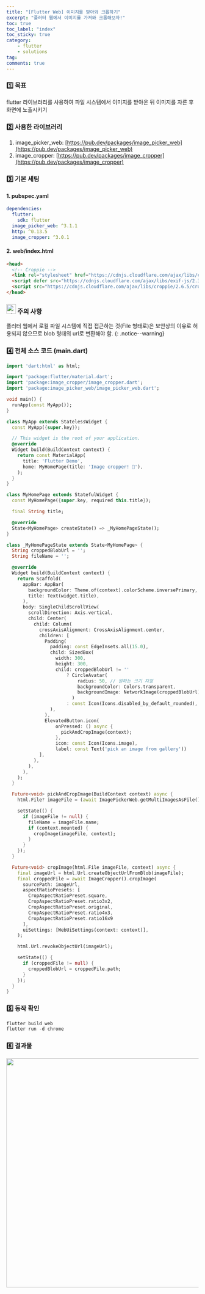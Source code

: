 ```yaml
---
title: "[Flutter Web] 이미지를 받아와 크롭하기"
excerpt: "플러터 웹에서 이미지를 가져와 크롭해보자!"
toc: true
toc_label: "index"
toc_sticky: true
category:
    - flutter
    - solutions
tag:
comments: true
---
```


### 1️⃣ 목표
flutter 라이브러리를 사용하여 파일 시스템에서 이미지를 받아온 뒤 이미지를 자른 후 화면에 노출시키기

### 2️⃣ 사용한 라이브러리
1. image_picker_web: [https://pub.dev/packages/image_picker_web](https://pub.dev/packages/image_picker_web)
2. image_cropper: [https://pub.dev/packages/image_cropper](https://pub.dev/packages/image_cropper)

### 3️⃣ 기본 세팅
#### 1. pubspec.yaml
```yaml
dependencies:
  flutter:
    sdk: flutter
  image_picker_web: ^3.1.1
  http: ^0.13.5
  image_cropper: ^3.0.1
```
#### 2. web/index.html
```html
<head>
  <!-- Croppie -->
  <link rel="stylesheet" href="https://cdnjs.cloudflare.com/ajax/libs/croppie/2.6.5/croppie.css" />
  <script defer src="https://cdnjs.cloudflare.com/ajax/libs/exif-js/2.3.0/exif.js"></script>
  <script src="https://cdnjs.cloudflare.com/ajax/libs/croppie/2.6.5/croppie.min.js"></script>
</head>
```
### <img width="25" alt="star1" src="https://user-images.githubusercontent.com/78655692/151471925-e5f35751-d4b9-416b-b41d-a059267a09e3.png"> 주의 사항  
플러터 웹에서 로컬 파일 시스템에 직접 접근하는 것(File 형태로)은 보안상의 이유로 허용되지 않으므로 blob 형태의 url로 변환해야 함.
{: .notice--warning}
### 4️⃣ 전체 소스 코드 (main.dart)
```dart
import 'dart:html' as html;

import 'package:flutter/material.dart';
import 'package:image_cropper/image_cropper.dart';
import 'package:image_picker_web/image_picker_web.dart';

void main() {
  runApp(const MyApp());
}

class MyApp extends StatelessWidget {
  const MyApp({super.key});

  // This widget is the root of your application.
  @override
  Widget build(BuildContext context) {
    return const MaterialApp(
      title: 'Flutter Demo',
      home: MyHomePage(title: 'Image cropper! 🍏'),
    );
  }
}

class MyHomePage extends StatefulWidget {
  const MyHomePage({super.key, required this.title});

  final String title;

  @override
  State<MyHomePage> createState() => _MyHomePageState();
}

class _MyHomePageState extends State<MyHomePage> {
  String croppedBlobUrl = '';
  String fileName = '';

  @override
  Widget build(BuildContext context) {
    return Scaffold(
      appBar: AppBar(
        backgroundColor: Theme.of(context).colorScheme.inversePrimary,
        title: Text(widget.title),
      ),
      body: SingleChildScrollView(
        scrollDirection: Axis.vertical,
        child: Center(
          child: Column(
            crossAxisAlignment: CrossAxisAlignment.center,
            children: [
              Padding(
                padding: const EdgeInsets.all(15.0),
                child: SizedBox(
                  width: 300,
                  height: 300,
                  child: croppedBlobUrl != ''
                      ? CircleAvatar(
                          radius: 50, // 원하는 크기 지정
                          backgroundColor: Colors.transparent,
                          backgroundImage: NetworkImage(croppedBlobUrl),
                        )
                      : const Icon(Icons.disabled_by_default_rounded),
                ),
              ),
              ElevatedButton.icon(
                  onPressed: () async {
                    pickAndCropImage(context);
                  },
                  icon: const Icon(Icons.image),
                  label: const Text('pick an image from gallery'))
            ],
          ),
        ),
      ), 
    );
  }

  Future<void> pickAndCropImage(BuildContext context) async {
    html.File? imageFile = (await ImagePickerWeb.getMultiImagesAsFile())?[0];

    setState(() {
      if (imageFile != null) {
        fileName = imageFile.name;
        if (context.mounted) {
          cropImage(imageFile, context);
        }
      }
    });
  }

  Future<void> cropImage(html.File imageFile, context) async {
    final imageUrl = html.Url.createObjectUrlFromBlob(imageFile);
    final croppedFile = await ImageCropper().cropImage(
      sourcePath: imageUrl,
      aspectRatioPresets: [
        CropAspectRatioPreset.square,
        CropAspectRatioPreset.ratio3x2,
        CropAspectRatioPreset.original,
        CropAspectRatioPreset.ratio4x3,
        CropAspectRatioPreset.ratio16x9
      ],
      uiSettings: [WebUiSettings(context: context)],
    );

    html.Url.revokeObjectUrl(imageUrl);

    setState(() {
      if (croppedFile != null) {
        croppedBlobUrl = croppedFile.path;
      }
    });
  }
}
```

### 5️⃣ 동작 확인
```powershell
flutter build web
flutter run -d chrome
```

### 6️⃣ 결과물
<center><img width='600' src="https://github.com/sseymorr/sseymorr.github.io/assets/169756711/edf9762b-b855-4ff4-ae31-65321a69490d"></center>